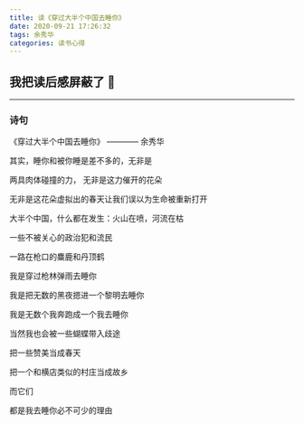 ```yaml
---
title: 读《穿过大半个中国去睡你》
date: 2020-09-21 17:26:32
tags: 余秀华
categories: 读书心得
---
```


## 我把读后感屏蔽了 🔞

<!-- ### 前言

提示：下面有关于性的讨论。反感的就别看了。 -->

---

<!-- 今天偶然读到了这首诗， 一首在 2015 年火起来的饱受争议的诗。
不记得我之前有没有读过，不过
2015 年那时候在读海子，仓央嘉错，纳兰容若，这首不是我的菜
恐怕读过我也没印象 😂
今天读过能够 get 到了
有觉得震撼，在了解到作者背景后更是感慨万千。 -->

### 诗句

《穿过大半个中国去睡你》 ———— 余秀华

其实，睡你和被你睡是差不多的，无非是

两具肉体碰撞的力， 无非是这力催开的花朵

无非是这花朵虚拟出的春天让我们误以为生命被重新打开

大半个中国，什么都在发生：火山在喷，河流在枯

一些不被关心的政治犯和流民

一路在枪口的麋鹿和丹顶鹤

我是穿过枪林弹雨去睡你

我是把无数的黑夜摁进一个黎明去睡你

我是无数个我奔跑成一个我去睡你

当然我也会被一些蝴蝶带入歧途

把一些赞美当成春天

把一个和横店类似的村庄当成故乡

而它们

都是我去睡你必不可少的理由

<!-- ### 对诗的感受

以我现在的阅历和人生观，领悟了三层感受。
抛开诗人的经历，过往，人设。只谈作品本身给我的感受。

#### 一 肉欲

第一句就抓住我了
第二句就震撼到我了
睡你和被你睡是差不多的，因为我们都是愿意的，都是享受这场性爱的
不是 I fuck you
而是 We have sex
两具肉体碰撞的力
这句话，这几个字激起了太多感官感受
是
两具身体碰撞的声音
柔软细腻的肌肤
紧实有弹性的大腿
褶皱潮湿的床单
掉落在地上的枕头

整首诗用的文字的直观感受都很直白
对比一下

> 我是天空里的一片云，偶尔投影在你的波心 —— 徐志摩

> 你见，或者不见我，我就在那里，不悲不喜。 —— 扎西拉姆·多多

> 我如果爱你，绝不像攀援的凌霄花，借你的高枝炫耀自己; ——— 舒婷

别人写爱情都很委婉唯美，作者就很直接，就是睡你，就是有力，简单粗暴，爱咋咋地
如此粗砺的文字却直击灵魂，刺激每个人的生理欲望。

非常强烈的性欲
其他人
或者是自己都无法满足这欲望
就是要你
就是要睡你
要你用力催开我的花朵
要你在生命大和谐中打开我生命的春天
即使跋山涉水，路上误入迷途
也一定要睡你

#### 二 情绪起伏

经历过很多，所以才会有连续几个“无非是”
看到这个世界的糟糕
对自然环境变化的无奈
对人与人关系冷漠的悲悯
对人向动物发起杀戮的愤怒与心痛
也隐约描述了自己的经历
捱过难熬的日日夜夜
也在感情路上的摸爬滚打后
意识到曾经的错误后
终于认识了你
感觉就像黎明的曙光
是我渴求的爱情所散发的光芒
我愿意穿过枪林弹雨
我愿意为之付出一切
同时也不后悔过去的一切
正是过去每一天的我
正是经历过无数事情的我
才让我变成现在的我
我带着我的一切向你奔跑
不远万里
要去睡你
要去爱你

#### 三 生命力

这首诗体现出的生命力实在是太强大了
表面上是追求满足性欲和性爱
实际上是生存价值和生活的追求
不管是现实的枪林弹雨让我千疮百孔
还是感情虐我千百遍让我遍体鳞伤
无论如何，都要很好的活着，有所追求的活着

### 对诗人经历的感受

诗人余秀华她天生脑瘫，行动不便，口齿不清。高中文凭，被现实压迫接受了没有爱情的婚姻。
她也想拥有爱情啊
可是注定她这一生也不会拥有
她唯一能做的就是
摆脱那段恶心的婚姻。
总比在压迫压抑中度过一生要好得多。
生活总是如此艰难，我们都要加油啊... -->
